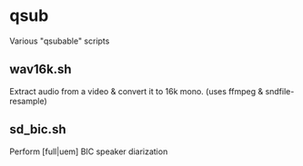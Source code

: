 qsub
====

Various "qsubable" scripts

wav16k.sh
---------

Extract audio from a video & convert it to 16k mono.
(uses ffmpeg & sndfile-resample)

sd_bic.sh
---------

Perform [full|uem] BIC speaker diarization
